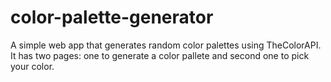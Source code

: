 # color-palette-generator

A simple web app that generates random color palettes using TheColorAPI.
It has two pages: one to generate a color pallete and second one to pick your color.
